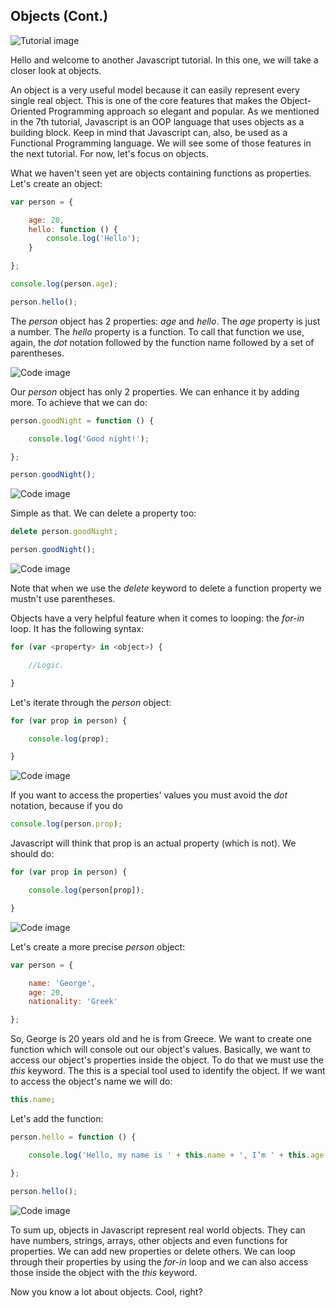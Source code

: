 ## Objects (Cont.)

![Tutorial image](https://3.bp.blogspot.com/-4ksY9413wzA/WPinzTVjv6I/AAAAAAAAAyY/SrOshIFH58EyDbbfLUsoxi2w1vznFs6PwCEw/s1600/javascriptTutorial9B.jpg)

Hello and welcome to another Javascript tutorial. In this one, we will take a closer look at objects.

An object is a very useful model because it can easily represent every single real object. This is one of the core features that makes the Object-Oriented Programming approach so elegant and popular. As we mentioned in the 7th tutorial, Javascript is an OOP language that uses objects as a building block. Keep in mind that Javascript can, also, be used as a Functional Programming language. We will see some of those features in the next tutorial. For now, let's focus on objects.

What we haven't seen yet are objects containing functions as properties. Let's create an object:

```javascript
var person = {

    age: 20,
    hello: function () {
        console.log('Hello');
    }

};

console.log(person.age);

person.hello();
```

The *person* object has 2 properties: *age* and *hello*. The *age* property is just a number. The *hello* property is a function. To call that function we use, again, the *dot* notation followed by the function name followed by a set of parentheses.

![Code image](https://2.bp.blogspot.com/-b6pNeWz5SXQ/WQox2fuHBhI/AAAAAAAAA1I/UrpwOxA-tJEkh6_VAYo9MVowODYxA46rgCLcB/s1600/Javascript9pic1.png)

Our *person* object has only 2 properties. We can enhance it by adding more. To achieve that we can do:

```javascript
person.goodNight = function () {

    console.log('Good night!');

};

person.goodNight();
```

![Code image](https://3.bp.blogspot.com/-WF8EtlPV770/WQox2QP82CI/AAAAAAAAA1Q/-SIdPP9bTk4qfqiAjr_Engq71FH7sX_QQCEw/s1600/Javascript9pic2.png)

Simple as that. We can delete a property too:

```javascript
delete person.goodNight;

person.goodNight();
```

![Code image](https://1.bp.blogspot.com/-T6SyIPqGDQA/WQox2R2djYI/AAAAAAAAA1M/bqpclY7W5VU2R1rSqkwff8P3DEU6U3u2gCEw/s1600/Javascript9pic3.png)

Note that when we use the *delete* keyword to delete a function property we mustn't use parentheses.

Objects have a very helpful feature when it comes to looping: the *for-in* loop. It has the following syntax:

```javascript
for (var <property> in <object>) {

    //Logic.

}
```

Let's iterate through the *person* object:

```javascript
for (var prop in person) {

    console.log(prop);

}
```

![Code image](https://2.bp.blogspot.com/-bvRvw55IePI/WQox2o1XE5I/AAAAAAAAA1U/PfkZ9kouJCM1wb8BDbk-7HaA8SQtuTqhACEw/s1600/Javascript9pic4.png)

If you want to access the properties' values you must avoid the *dot* notation, because if you do

```javascript
console.log(person.prop);
```

Javascript will think that prop is an actual property (which is not). We should do:

```javascript
for (var prop in person) {

    console.log(person[prop]);

}

```

![Code image](https://2.bp.blogspot.com/-3gJkGKhywHc/WQox22w4uDI/AAAAAAAAA1g/o0KO3OWTadYZjzbvRI5dWfkaB4wFRXrawCEw/s1600/Javascript9pic5.png)

Let's create a more precise *person* object:

```javascript
var person = {

    name: 'George',
    age: 20,
    nationality: 'Greek'

};
```

So, George is 20 years old and he is from Greece. We want to create one function which will console out our object's values. Basically, we want to access our object's properties inside the object. To do that we must use the *this* keyword. The this is a special tool used to identify the object. If we want to access the object's name we will do:

```javascript
this.name;
```
Let's add the function:

```javascript
person.hello = function () {

    console.log('Hello, my name is ' + this.name + ', I’m ' + this.age + ' years old and I’m ' + this.nationality);

};

person.hello();
```

![Code image](https://2.bp.blogspot.com/-5V5if96hKc0/WQox29AdguI/AAAAAAAAA1g/HU4Xaxy4psI3NkzQ_Bb4Hf26GdyvO3YlgCEw/s1600/Javascript9pic6.png)

To sum up, objects in Javascript represent real world objects. They can have numbers, strings, arrays, other objects and even functions for properties. We can add new properties or delete others. We can loop through their properties by using the *for-in* loop and we can also access those inside the object with the *this* keyword.

Now you know a lot about objects. Cool, right?
